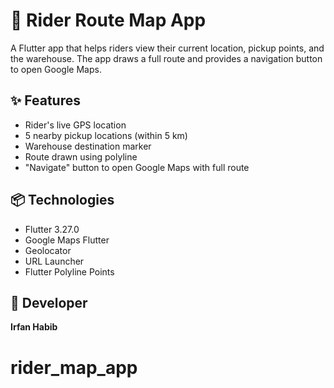 # 🚴 Rider Route Map App

A Flutter app that helps riders view their current location, pickup points, and the warehouse. The app draws a full route and provides a navigation button to open Google Maps.

## ✨ Features
- Rider's live GPS location
- 5 nearby pickup locations (within 5 km)
- Warehouse destination marker
- Route drawn using polyline
- "Navigate" button to open Google Maps with full route

## 📦 Technologies
- Flutter 3.27.0
- Google Maps Flutter
- Geolocator
- URL Launcher
- Flutter Polyline Points

## 👤 Developer
**Irfan Habib**
# rider_map_app

